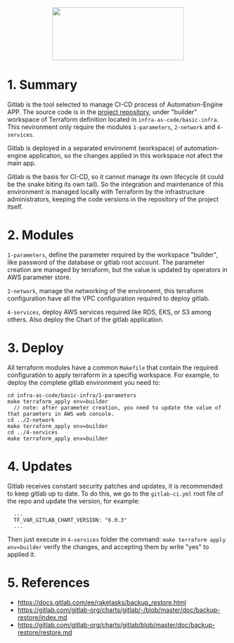 <div align="center">
<img src="http://photos.prnewswire.com/prnfull/20141022/153661LOGO?p=publish"  width="300" height="120">
</div>

# 1. Summary

Gitlab is the tool selected to manage CI-CD process of Automation-Engine APP. The source code is in the [project repository](https://gitlab.fedramp.mettel-automation.net/mettel/fedramp-automation-engine), under "builder" workspace of Terraform definition located in `infra-as-code/basic-infra`. This nevironment only require the modules `1-parameters`, `2-network` and `4-services`.

Gitlab is deployed in a separated environemt (workspace) of automation-engine application, so the changes applied in this workspace not afect the main app.

Gitlab is the basis for CI-CD, so it cannot manage its own lifecycle (it could be the snake biting its own tail). So the integration and maintenance of this environment is managed locally with Terraform by the infrastructure administrators, keeping the code versions in the repository of the project itself.

# 2. Modules

`1-parameters`, define the parameter required by the workspace "builder", like password of the database or gitlab root account. The parameter creation are managed by terraform, but the value is updated by operators in AWS parameter store.

`2-network`, manage the networking of the environemt, this terraform configuration have all the VPC configuration required to deploy gitlab.

`4-services`, deploy AWS services required like RDS, EKS, or S3 among others. Also deploy the Chart of the gitlab application.

# 3. Deploy

All terraform modules have a common `Makefile` that contain the required configuratión to apply terraform in a specifig workspace. For example, to deploy the complete gitlab environment you need to:
```
cd infra-as-code/basic-infra/1-parameters
make terraform_apply env=builder
  // note: after parameter creation, you need to update the value of that paramters in AWS web console.
cd ../2-network
make terraform_apply env=builder
cd ../4-services
make terraform_apply env=builder
```

# 4. Updates

Gitlab receives constant security patches and updates, it is recommended to keep gitlab up to date. To do this, we go to the `gitlab-ci.yml` root file of the repo and update the version, for example:
```
  ...
  TF_VAR_GITLAB_CHART_VERSION: "6.0.3"
  ...
```
Then just execute in `4-services` folder the command: `make terraform apply env=builder` verify the changes, and accepting them by write "yes" to applied it.

# 5. References

* https://docs.gitlab.com/ee/raketasks/backup_restore.html
* https://gitlab.com/gitlab-org/charts/gitlab/-/blob/master/doc/backup-restore/index.md
* https://gitlab.com/gitlab-org/charts/gitlab/blob/master/doc/backup-restore/restore.md